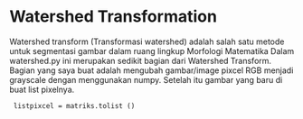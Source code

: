 # Watershed Transformation

Watershed transform (Transformasi watershed) adalah salah satu metode untuk segmentasi gambar dalam ruang lingkup Morfologi Matematika
Dalam watershed.py ini merupakan sedikit bagian dari Watershed Transform. Bagian yang saya buat adalah mengubah gambar/image pixcel RGB menjadi grayscale dengan menggunakan numpy. Setelah itu gambar yang baru di buat list pixelnya. 

``` listpixcel = matriks.tolist ()```

